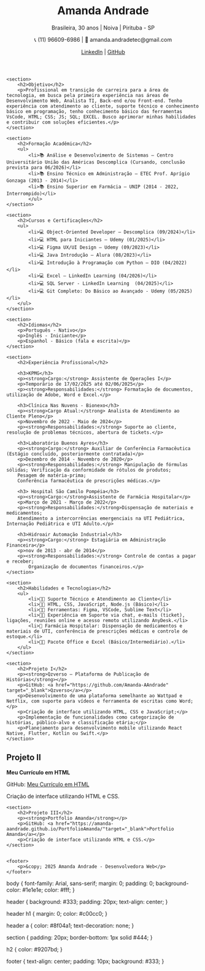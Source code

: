 <!DOCTYPE html>
<html lang="pt-br">
<head>
    <meta charset="UTF-8">
    <meta name="viewport" content="width=device-width, initial-scale=1.0">
    <title>Amanda Andrade - Currículo</title>
    <link rel="stylesheet" href="style.css">
</head>
<body>
    <header>
        <h1>Amanda Andrade</h1>
        <p>Brasileira, 30 anos | Noiva | Pirituba - SP</p>
        <p>📞 (11) 96609-6986 | 📧 amanda.andradetec@gmail.com</p>
        <p>
            <a href="https://www.linkedin.com/in/amanda-andradetec" target="_blank">LinkedIn</a> |
            <a href="https://github.com/Amanda-AAndrade" target="_blank">GitHub</a>
        </p>
    </header>

    <section>
        <h2>Objetivo</h2>
        <p>Profissional em transição de carreira para a área de tecnologia, em busca pela primeira experiência nas áreas de Desenvolvimento Web, Analista TI, Back-end e/ou Front-end. Tenho experiência com atendimento ao cliente, suporte técnico e conhecimento básico em programação, tenho conhecimento básico das ferramentas VsCode, HTML; CSS; JS; SQL; EXCEL. Busco aprimorar minhas habilidades e contribuir com soluções eficientes.</p>
    </section>

    <section>
        <h2>Formação Acadêmica</h2>
        <ul>
            <li>📚 Análise e Desenvolvimento de Sistemas – Centro Universitário União das Américas Descomplica (Cursando, conclusão prevista para 06/2026)</li>
            <li>📚 Ensino Técnico em Administração – ETEC Prof. Aprígio Gonzaga (2013 - 2014)</li>
            <li>📚 Ensino Superior em Farmácia – UNIP (2014 - 2022, Interrompido)</li>
            </ul>
    </section>

    <section>
        <h2>Cursos e Certificações</h2>
        <ul>
            <li>💻 Object-Oriented Developer – Descomplica (09/2024)</li>
            <li>💻 HTML para Iniciantes – Udemy (01/2025)</li>
            <li>💻 Figma UX/UI Design – Udemy (09/2023)</li>
            <li>💻 Java Introdução – Alura (08/2023)</li>
            <li>💻 Introdução à Programação com Python – DIO (04/2022)</li>
            <li>💻 Excel – LinkedIn Learning (04/2026)</li>
            <li>💻 SQL Server - LinkedIn Learning  (04/2025)</li>
            <li>💻 Git Completo: Do Básico ao Avançado - Udemy (05/2025)</li>
        </ul>
    </section>

    <section>
        <h2>Idiomas</h2>
        <p>Português - Nativo</p>
        <p>Inglês - Iniciante</p>
        <p>Espanhol - Básico (fala e escrita)</p>
    </section>

    <section>
        <h2>Experiência Profissional</h2>

        <h3>KPMG</h3>
        <p><strong>Cargo:</strong> Assistente de Operações I</p>
        <p>Temporário de 17/02/2025 até 02/06/2025</p>
        <p><strong>Responsabilidades:</strong> Formatação de documentos, utilização de Adobe, Word e Excel.</p>

        <h3>Clínica Nas Nuvens - Bionexo</h3>
        <p><strong>Cargo Atual:</strong> Analista de Atendimento ao Cliente Pleno</p>
        <p>Novembro de 2022 - Maio de 2024</p>
        <p><strong>Responsabilidades:</strong> Suporte ao cliente, resolução de problemas técnicos, abertura de tickets.</p>
        
        <h3>Laboratório Buenos Ayres</h3>
        <p><strong>Cargo:</strong> Auxiliar de Conferência Farmacêutica (Estágio concluído, posteriormente contratada)</p>
        <p>Dezembro de 2014 - Novembro de 2020</p>
        <p><strong>Responsabilidades:</strong> Manipulação de fórmulas sólidas; Verificação da conformidade de rótulos de produtos;
        Pesagem de matéria-prima;
        Conferência farmacêutica de prescrições médicas.</p>

        <h3> Hospital São Camilo Pompéia</h3>
        <p><strong>Cargo:</strong>Assistente de Farmácia Hospitalar</p>
        <p>Março de 2021 - Março de 2022</p>
        <p><strong>Responsabilidades:</strong>Dispensação de materiais e medicamentos;
        Atendimento a intercorrências emergenciais na UTI Pediátrica, Internação Pediátrica e UTI Adulto.</p>

        <h3>Hidroair Automação Industrial</h3>
        <p><strong>Cargo:</strong> Estagiária em Administração Financeira</p>
        <p>nov de 2013 - abr de 2014</p>
        <p><strong>Responsabilidades:</strong> Controle de contas a pagar e receber;
            Organização de documentos financeiros.</p>
    </section>

    <section>
        <h2>Habilidades e Tecnologias</h2>
        <ul>
            <li>👨‍💻 Suporte Técnico e Atendimento ao Cliente</li>
            <li>👨‍💻 HTML, CSS, JavaScript, Node.js (Básico)</li>
            <li>👨‍💻 Ferramentas: Figma, VSCode, Sublime Text</li>
            <li>👨‍💻 Experiência em Suporte via chat, e-mails (ticket), ligações, reuniões online e acesso remoto utilizando AnyDesk.</li>
            <li>💊 Farmácia Hospitalar: Dispensação de medicamentos e materiais de UTI, conferência de prescrições médicas e controle de estoque.</li>
            <li>👨‍💻 Pacote Office e Excel (Básico/Intermediário).</li>
        </ul>
    </section>

    <section>
        <h2>Projeto I</h2>
        <p><strong>Qzverso – Plataforma de Publicação de Histórias</strong></p>
        <p>GitHub: <a href="https://github.com/Amanda-AAndrade" target="_blank">Qzverso</a></p>
        <p>Desenvolvimento de uma plataforma semelhante ao Wattpad e Netflix, com suporte para vídeos e ferramenta de escritas como Word;</p>
        <p>Criação de interface utilizando HTML, CSS e JavaScript;</p>
        <p>Implementação de funcionalidades como categorização de histórias, público-alvo e classificação etária;</p>
        <p>Planejamento para desenvolvimento mobile utilizando React Native, Flutter, Kotlin ou Swift.</p>
    </section>

  <section>
        <h2>Projeto II</h2>
        <p><strong>Meu Currículo em HTML</strong></p>
        <p>GitHub: <a href="https://github.com/Amanda-AAndrade/MeuCurriculoHTML"target="_blank">Meu Currículo em HTML</a></p>
        <p>Criação de interface utilizando HTML e CSS.</p>
    </section>

    <section>
        <h2>Projeto III</h2>
        <p><strong>Portfolio Amanda</strong></p>
        <p>GitHub: <a href="https://amanda-aandrade.github.io/PortfolioAmanda/"target="_blank">Portfolio Amanda</a></p>
        <p>Criação de interface utilizando HTML e CSS.</p>
    </section>


    <footer>
        <p>&copy; 2025 Amanda Andrade - Desenvolvedora Web</p>
    </footer>
</body>
</html>




body {
    font-family: Arial, sans-serif;
    margin: 0;
    padding: 0;
    background-color: #1e1e1e;
    color: #fff;
}

header {
    background: #333;
    padding: 20px;
    text-align: center;
}

header h1 {
    margin: 0;
    color: #c00cc0;
}

header a {
    color: #8f04a1;
    text-decoration: none;
}

section {
    padding: 20px;
    border-bottom: 1px solid #444;
}

h2 {
    color: #9207bd;
}

footer {
    text-align: center;
    padding: 10px;
    background: #333;
}
